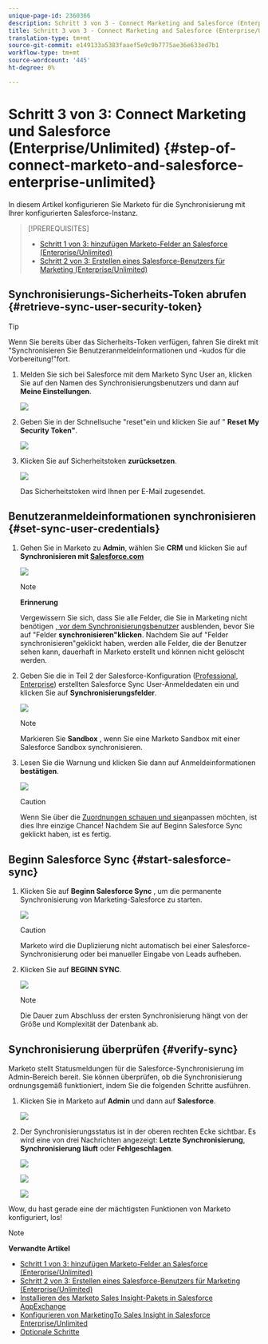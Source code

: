 ```yaml
---
unique-page-id: 2360366
description: Schritt 3 von 3 - Connect Marketing and Salesforce (Enterprise/Unlimited) - Marketing Docs - Produktdokumentation
title: Schritt 3 von 3 - Connect Marketing and Salesforce (Enterprise/Unlimited)
translation-type: tm+mt
source-git-commit: e149133a5383faaef5e9c9b7775ae36e633ed7b1
workflow-type: tm+mt
source-wordcount: '445'
ht-degree: 0%

---
```



# Schritt 3 von 3: Connect Marketing und Salesforce (Enterprise/Unlimited) {#step-of-connect-marketo-and-salesforce-enterprise-unlimited}

In diesem Artikel konfigurieren Sie Marketo für die Synchronisierung mit Ihrer konfigurierten Salesforce-Instanz.

>[!PREREQUISITES]
>
>* [Schritt 1 von 3: hinzufügen Marketo-Felder an Salesforce (Enterprise/Unlimited)](step-1-of-3-add-marketo-fields-to-salesforce-enterprise-unlimited.md)
>* [Schritt 2 von 3: Erstellen eines Salesforce-Benutzers für Marketing (Enterprise/Unlimited)](../../../../../product-docs/crm-sync/salesforce-sync/setup/professional-edition/step-2-of-3-create-a-salesforce-user-for-marketo-professional.md) [](https://community.marketo.com/MarketoTutorial?id=kA250000000Kz5rCAC)

>



## Synchronisierungs-Sicherheits-Token abrufen {#retrieve-sync-user-security-token}

>[!TIP]
>
>Wenn Sie bereits über das Sicherheits-Token verfügen, fahren Sie direkt mit &quot;Synchronisieren Sie Benutzeranmeldeinformationen und -kudos für die Vorbereitung!&quot;fort.

1. Melden Sie sich bei Salesforce mit dem Marketo Sync User an, klicken Sie auf den Namen des Synchronisierungsbenutzers und dann auf **Meine Einstellungen**.

   ![](assets/image2015-6-12-9-3a12-3a47.png)

1. Geben Sie in der Schnellsuche &quot;reset&quot;ein und klicken Sie auf &quot; **Reset My Security Token&quot;**.

   ![](assets/image2015-6-12-9-3a13-3a39.png)

1. Klicken Sie auf Sicherheitstoken **zurücksetzen**.

   ![](assets/image2014-12-9-9-3a52-3a50.png)

   Das Sicherheitstoken wird Ihnen per E-Mail zugesendet.

## Benutzeranmeldeinformationen synchronisieren {#set-sync-user-credentials}

1. Gehen Sie in Marketo zu **Admin**, wählen Sie **CRM** und klicken Sie auf **Synchronisieren mit [Salesforce.com](http://Salesforce.com)**

   ![](assets/image2014-12-9-9-3a52-3a58.png)

   >[!NOTE]
   >
   >**Erinnerung**
   >
   >
   >Vergewissern Sie sich, dass Sie alle Felder, die Sie in Marketing nicht benötigen [, vor dem Synchronisierungsbenutzer](../../../../../product-docs/crm-sync/salesforce-sync/sfdc-sync-details/sfdc-sync-field-sync/hide-a-salesforce-field-from-the-marketo-sync.md) ausblenden, bevor Sie auf &quot;Felder **synchronisieren&quot;klicken**. Nachdem Sie auf &quot;Felder synchronisieren&quot;geklickt haben, werden alle Felder, die der Benutzer sehen kann, dauerhaft in Marketo erstellt und können nicht gelöscht werden.

1. Geben Sie die in Teil 2 der Salesforce-Konfiguration ([Professional](https://community.marketo.com/MarketoArticle?id=kA050000000LJ3QCAW), [Enterprise](https://community.marketo.com/MarketoArticle?id=kA050000000LIwKCAW)) erstellten Salesforce Sync User-Anmeldedaten ein und klicken Sie auf **Synchronisierungsfelder**.

   ![](assets/image2014-12-9-9-3a53-3a8.png)

   >[!NOTE]
   >
   >Markieren Sie **Sandbox** , wenn Sie eine Marketo Sandbox mit einer Salesforce Sandbox synchronisieren.

1. Lesen Sie die Warnung und klicken Sie dann auf Anmeldeinformationen **bestätigen**.

   ![](assets/image2014-12-9-9-3a53-3a16.png)

   >[!CAUTION]
   >
   >Wenn Sie über die [Zuordnungen schauen und sie](https://docs.marketo.com/display/public/DOCS/Edit+Initial+Field+Mappings)anpassen möchten, ist dies Ihre einzige Chance! Nachdem Sie auf Beginn Salesforce Sync geklickt haben, ist es fertig.

## Beginn Salesforce Sync {#start-salesforce-sync}

1. Klicken Sie auf **Beginn Salesforce Sync** , um die permanente Synchronisierung von Marketing-Salesforce zu starten.

   ![](assets/image2014-12-9-9-3a53-3a24.png)

   >[!CAUTION]
   >
   >Marketo wird die Duplizierung nicht automatisch bei einer Salesforce-Synchronisierung oder bei manueller Eingabe von Leads aufheben.

1. Klicken Sie auf **BEGINN SYNC**.

   ![](assets/image2014-12-9-9-3a53-3a32.png)

   >[!NOTE]
   >
   >Die Dauer zum Abschluss der ersten Synchronisierung hängt von der Größe und Komplexität der Datenbank ab.

## Synchronisierung überprüfen {#verify-sync}

Marketo stellt Statusmeldungen für die Salesforce-Synchronisierung im Admin-Bereich bereit. Sie können überprüfen, ob die Synchronisierung ordnungsgemäß funktioniert, indem Sie die folgenden Schritte ausführen.

1. Klicken Sie in Marketo auf **Admin** und dann auf **Salesforce**.

   ![](assets/image2014-12-9-9-3a53-3a40.png)

1. Der Synchronisierungsstatus ist in der oberen rechten Ecke sichtbar. Es wird eine von drei Nachrichten angezeigt: **Letzte Synchronisierung**, **Synchronisierung läuft** oder **Fehlgeschlagen**.

   ![](assets/image2014-12-9-9-3a53-3a50.png)

   ![](assets/image2014-12-9-9-3a54-3a4.png)

   ![](assets/image2014-12-9-9-3a54-3a35.png)

Wow, du hast gerade eine der mächtigsten Funktionen von Marketo konfiguriert, los!

>[!NOTE]
>
>**Verwandte Artikel**
>
>* [Schritt 1 von 3: hinzufügen Marketo-Felder an Salesforce (Enterprise/Unlimited)](step-1-of-3-add-marketo-fields-to-salesforce-enterprise-unlimited.md)
>* [Schritt 2 von 3: Erstellen eines Salesforce-Benutzers für Marketing (Enterprise/Unlimited)](step-2-of-3-create-a-salesforce-user-for-marketo-enterprise-unlimited.md)
>* [Installieren des Marketo Sales Insight-Pakets in Salesforce AppExchange](../../../../../product-docs/marketo-sales-insight/msi-for-salesforce/installation/install-marketo-sales-insight-package-in-salesforce-appexchange.md)
>* [Konfigurieren von MarketingTo Sales Insight in Salesforce Enterprise/Unlimited](../../../../../product-docs/marketo-sales-insight/msi-for-salesforce/configuration/configure-marketo-sales-insight-in-salesforce-enterprise-unlimited.md)
>* [Optionale Schritte](http://docs.marketo.com/display/docs/optional+steps)

>



